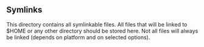 ## Symlinks

This directory contains all symlinkable files. All files that will be linked to $HOME or any other directory should be stored here. Not all files will always be linked (depends on platform and on selected options).
